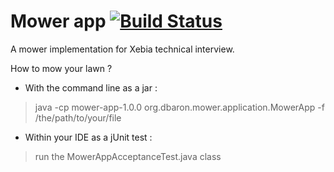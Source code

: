 # Mower app [![Build Status](https://travis-ci.org/dambaron/mower.svg?branch=master)](https://travis-ci.org/dambaron/mower)
A mower implementation for Xebia technical interview.

How to mow your lawn ?

* With the command line as a jar :

> java -cp mower-app-1.0.0 org.dbaron.mower.application.MowerApp -f /the/path/to/your/file

* Within your IDE as a jUnit test :

> run the MowerAppAcceptanceTest.java class



